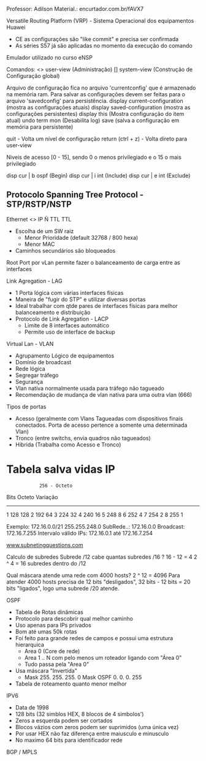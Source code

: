 Professor: Adilson
Material.: encurtador.com.br/fAVX7

Versatile Routing Platform (VRP) - Sistema Operacional dos equipamentos Huawei
- CE as configurações são "like commit" e precisa ser confirmada
- As séries S57 já são aplicadas no momento da execução do comando

Emulador utilizado no curso eNSP


Comandos:
<> user-view (Administração)
[] system-view (Construção de Configuração global)

Arquivo de configuração fica no arquivo 'currentconfig' que é armazenado na memória ram. Para salvar as configurações devem ser feitas para o arquivo 'savedconfig' para persistência.
display current-configuration (mostra as configurações atuais)
display saved-configuration (mostra as configurações persistentes)
display this (Mostra configuração do item atual)
undo term mon (Desabilita log)
save (salva a configuração em memória para persistente)

quit - Volta um nível de configuração
return (ctrl + z) - Volta direto para user-view

Niveis de acesso [0 - 15], sendo 0 o menos privilegiado e o 15 o mais privilegiado

disp cur | b ospf (Begin)
disp cur | i int  (Include)
disp cur | e int  (Exclude)

Protocolo Spanning Tree Protocol - STP/RSTP/NSTP
------------------------------------------------
Ethernet <> IP
Ñ TTL       TTL

- Escolha de um SW raiz
    - Menor Prioridade (default 32768 / 800 hexa)
    - Menor MAC
- Caminhos secundários são bloqueados

Root Port por vLan permite fazer o balanceamento de carga entre as interfaces


Link Agregation - LAG
- 1 Porta lógica com várias interfaces físicas
- Maneira de "fugir do STP" e utilizar diversas portas
- Ideal trabalhar com qtde pares de interfaces físicas para melhor balanceamento e distribuição
- Protocolo de Link Agregation - LACP
    - Limite de 8 interfaces automático
    - Permite uso de interface de backup

Virtual Lan - VLAN
- Agrupamento Lógico de equipamentos
- Domínio de broadcast
- Rede lógica
- Segregar tráfego
- Segurança
- Vlan nativa normalmente usada para tráfego não tagueado
- Recomendação de mudança de vlan nativa para uma outra vlan (666)

Tipos de portas
- Acesso (geralmente com Vlans Tagueadas com dispositivos finais conectados. Porta de acesso pertence a somente uma determinada Vlan)
- Tronco (entre switchs, envia quadros não tagueados)
- Hibrida (Trabalha como Acesso e Tronco)


Tabela salva vidas IP
=============================
                256 - Octeto
Bits    Octeto  Variação
------- ------- --------
1       128     128
2       192     64
3       224     32
4       240     16
5       248     8
6       252     4
7       254     2
8       255     1

Exemplo:
172.16.0.0/21
255.255.248.0
SubRede..: 172.16.0.0
Broadcast: 172.16.7.255
Intervalo válido IPs: 172.16.0.1 até 172.16.7.254

www.subnetingquestions.com


Calculo de subredes
Subrede /12 cabe quantas subredes /16 ?
    16 - 12 = 4
    2 ^ 4 = 16 subredes dentro do /12

Qual máscara atende uma rede com 4000 hosts?
2 ^ 12 = 4096
Para atender 4000 hosts precisa de 12 bits "desligados",
32 bits - 12 bits = 20 bits "ligados", logo uma subrede /20 atende.



OSPF
- Tabela de Rotas dinâmicas
- Protocolo para descobrir qual melhor caminho
- Uso apenas para IPs privados
- Bom até umas 50k rotas
- Foi feito para grande redes de campos e possui uma estrutura hierarquica
    - Area 0 (Core de rede)
    - Area 1 .. N com pelo menos um roteador ligando com "Área 0"
    - Tudo passa pela "Area 0"
- Usa máscara "Invertida"
    - Mask      255. 255. 255.   0
      Mask OSPF   0.   0.   0. 255
- Tabela de roteamento quanto menor melhor


IPV6
- Data de 1998
- 128 bits (32 simblos HEX, 8 blocos de 4 simbolos')
- Zeros a esquerda podem ser cortados
- Blocos vázios com zeros podem ser suprimidos (uma única vez)
- Por usar HEX não faz diferença entre maiusculo e minusculo
- No maximo 64 bits para identificador rede


BGP / MPLS